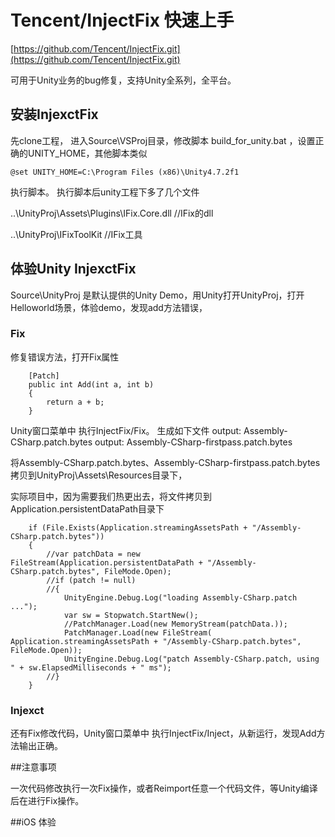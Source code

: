# Tencent/InjectFix 快速上手

[https://github.com/Tencent/InjectFix.git](https://github.com/Tencent/InjectFix.git)

可用于Unity业务的bug修复，支持Unity全系列，全平台。

## 安装InjexctFix
 先clone工程， 进入Source\VSProj目录，修改脚本 build_for_unity.bat ，设置正确的UNITY_HOME，其他脚本类似

    @set UNITY_HOME=C:\Program Files (x86)\Unity4.7.2f1

执行脚本。 执行脚本后unity工程下多了几个文件

..\UnityProj\Assets\Plugins\IFix.Core.dll  	//IFix的dll

..\UnityProj\IFixToolKit					//IFix工具	

## 体验Unity InjexctFix
Source\UnityProj 是默认提供的Unity Demo，用Unity打开UnityProj，打开Helloworld场景，体验demo，发现add方法错误，

### Fix
 修复错误方法，打开Fix属性

        [Patch]
        public int Add(int a, int b)
        {
            return a + b;
        }

Unity窗口菜单中 执行InjectFix/Fix。 生成如下文件
output: Assembly-CSharp.patch.bytes
output: Assembly-CSharp-firstpass.patch.bytes

将Assembly-CSharp.patch.bytes、Assembly-CSharp-firstpass.patch.bytes拷贝到UnityProj\Assets\Resources目录下，

实际项目中，因为需要我们热更出去，将文件拷贝到Application.persistentDataPath目录下

        if (File.Exists(Application.streamingAssetsPath + "/Assembly-CSharp.patch.bytes"))
        {
            //var patchData = new FileStream(Application.persistentDataPath + "/Assembly-CSharp.patch.bytes", FileMode.Open);
            //if (patch != null)
            //{
                UnityEngine.Debug.Log("loading Assembly-CSharp.patch ...");
                var sw = Stopwatch.StartNew();
                //PatchManager.Load(new MemoryStream(patchData.));
                PatchManager.Load(new FileStream( Application.streamingAssetsPath + "/Assembly-CSharp.patch.bytes", FileMode.Open));
                UnityEngine.Debug.Log("patch Assembly-CSharp.patch, using " + sw.ElapsedMilliseconds + " ms");
            //}
        }

### Injexct

还有Fix修改代码，Unity窗口菜单中 执行InjectFix/Inject，从新运行，发现Add方法输出正确。

##注意事项

一次代码修改执行一次Fix操作，或者Reimport任意一个代码文件，等Unity编译后在进行Fix操作。

##iOS 体验